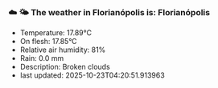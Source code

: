 ### ☁️ 🌤️  The weather in Florianópolis is: Florianópolis

- Temperature: 17.89°C
- On flesh: 17.85°C
- Relative air humidity: 81%
- Rain: 0.0 mm
- Description: Broken clouds
- last updated: 2025-10-23T04:20:51.913963
